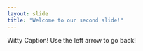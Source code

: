 ```yaml
---
layout: slide
title: "Welcome to our second slide!"
---
```

Witty Caption!
Use the left arrow to go back!
